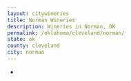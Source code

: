 ```yaml
---
layout: citywineries
title: Norman Wineries
description: Wineries in Norman, OK
permalink: /oklahoma/cleveland/norman/
state: ok
county: cleveland
city: norman
---
```

-
